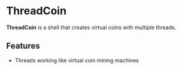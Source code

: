 # ThreadCoin
**ThreadCoin** is a shell that creates virtual coins with multiple threads.

## Features
* Threads working like virtual coin mining machines
